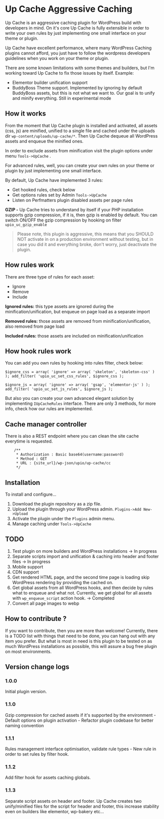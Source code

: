 Up Cache Aggressive Caching 
==================
Up Cache is an aggressive caching plugin for WordPress build with developers in mind. 
On it's core Up Cache is fully extensible in order to write your own rules by just implementing 
one small interface on your theme or plugin.

Up Cache have excellent performance, where many WordPress Caching plugins 
cannot afford, you just have to follow the wordpress developers 
guidelines when you work on your theme or plugin.

There are some known limitations with some themes and builders, but I'm working toward Up Cache to fix those issues by itself.
Example:
 - Elementor builder unification support
 - BuddyBoss Theme support. Implemented by ignoring by default BuddyBoss assets, but this is not what we want to. Our goal is to unify and minify everything. Still in experimental mode

How it works
------------------
From the moment that Up Cache plugin is installed and activated, 
all assets (css, js) are minified, unified to a single file and cached under the uploads dir `wp-content/uploads/up-cache/*`. 
Then Up Cache dequeue all WordPress assets and enqueue the minified ones. 

In order to exclude assets from minification visit the plugin options under menu `Tools->UpCache` .

For advanced rules, well, you can create your own rules on your theme or plugin by just implementing one small interface.

By default, Up Cache have implemented 3 rules:

- Get hooked rules, check below
- Get options rules set by Admin `Tools->UpCache`
- Listen on Perfmatters plugin disabled assets per page rules

**GZIP -** Up Cache tries to understand by itself if your PHP installation supports 
gzip compression, if it is, then gzip is enabled by default. 
You can switch ON/OFF the gzip compression by hooking on filter `upio_uc_gzip_enable`

> Please note, this plugin is aggressive,
> this means that you SHOULD NOT activate in on a production environment without testing,
> but in case you did it and everything broke, don't worry, just deactivate the plugin.

How rules work
------------------
There are three type of rules for each asset:
- Ignore
- Remove
- Include

**Ignored rules:** this type assets are ignored during the minification/unification, but enqueue on page load as a separate import

**Removed rules:** those assets are removed from minification/unification, also removed from page load

**Included rules:** those assets are included on minification/unification

How hook rules work
------------------
You can add you own rules by hooking into rules filter, check below:

`$ignore_css = array( 'ignore' => array( 'skeleton', 'skeleton-css' ) );
add_filter( 'upio_uc_set_css_rules', $ignore_css );
`

`$ignore_js = array( 'ignore' => array( 'gsap', 'elementor-js' ) );
add_filter( 'upio_uc_set_js_rules', $ignore_js );
`

But also you can create your own advanced elegant solution by implementing `IUpCacheRules` interface. 
There are only 3 methods, for more info, check how our rules are implemented.

Cache manager controller
------------------
There is also a REST endpoint where you can clean the site cache everytime is requested.

        /**
         * Authorization : Basic base64(username:password)
         * Method : GET
         * URL : {site_url}/wp-json/upio/up-cache/cc
         */

Installation
------------
To install and configure...

1. Download the plugin repository as a zip file.
2. Upload the plugin through your WordPress admin. `Plugins->Add New->Upload`
3. Activate the plugin under the `Plugins` admin menu.
4. Manage caching under `Tools->UpCache`

TODO
------------
1. Test plugin on more builders and WordPress installations -> In progress
2. Separate scripts import and unification & caching into header and footer files -> In progress
3. Mobile support
4. CDN support
5. Get rendered HTML page, and the second time page is loading skip WordPress rendering by providing the cached on.
6. Get global assets from all WordPress hooks, and then decide by rules what to enqueue and what not. Currently, we get global for all assets with `wp_enqueue_script` action hook. -> Completed
7. Convert all page images to webp 

How to contribute ?
------------
If you want to contribute, then you are more than welcome! 
Currently, there is a TODO list with things that need to be done, you can hang out with any item you prefer. 
But what is most in need is this plugin to be tested on as much WordPress installations as possible, 
this will assure a bug free plugin on most environments.

Version change logs
--------------
### 1.0.0
Initial plugin version.
### 1.1.0
Gzip compression for cached assets if it's supported by the environment - Default options on plugin activation - Refactor plugin codebase for better naming convention
### 1.1.1
Rules management interface optimisation, validate rule types  - New rule in order to set rules by filter hook.
### 1.1.2
Add filter hook for assets caching globals.
### 1.1.3
Separate script assets on header and footer. Up Cache creates two unify/minified files for the script for header and footer, this increase stability even on builders like elementor, wp-bakery etc...
